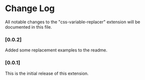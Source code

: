 # Change Log
All notable changes to the "css-variable-replacer" extension will be documented in this file.

### [0.0.2]

Added some replacement examples to the readme.

### [0.0.1]

This is the initial release of this extension.
